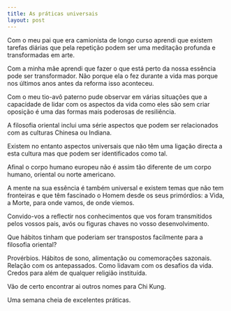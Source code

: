 ```yaml
---
title: As práticas universais
layout: post
---
```

Com o meu pai que era camionista de longo curso aprendi que existem tarefas diárias que pela repetição podem ser uma meditação profunda e transformadas em arte.

Com a minha mãe aprendi que fazer o que está perto da nossa essência pode ser transformador. Não porque ela o fez durante a vida mas porque nos últimos anos antes da reforma isso aconteceu.

Com o meu tio-avô paterno pude observar em várias situações que a capacidade de lidar com os aspectos da vida como eles são sem criar oposição é uma das formas mais poderosas de resiliência. 

A filosofia oriental inclui uma série aspectos que podem ser relacionados com as culturas Chinesa ou Indiana. 

Existem no entanto aspectos universais que não têm uma ligação directa a esta cultura mas que podem ser identificados como tal.

Afinal o corpo humano europeu não é assim tão diferente de um corpo humano, oriental ou norte americano.

A mente na sua essência é também universal e existem temas que não tem fronteiras e que têm fascinado o Homem desde os seus primórdios: a Vida, a Morte, para onde vamos, de onde viemos.  

Convido-vos a reflectir nos conhecimentos que vos foram transmitidos pelos vossos pais, avós ou figuras chaves no vosso desenvolvimento. 

Que hábitos tinham que poderiam ser transpostos facilmente para a filosofia oriental?

Provérbios. 
Hábitos de sono, alimentação ou comemorações sazonais.
Relação com os antepassados. 
Como lidavam com os desafios da vida.
Credos para além de qualquer religião instituída. 

Vão de certo encontrar ai outros nomes para Chi Kung. 

Uma semana cheia de excelentes práticas. 
